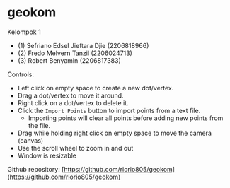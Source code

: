 # geokom

Kelompok 1
- (1) Sefriano Edsel Jieftara Djie (2206818966)
- (2) Fredo Melvern Tanzil (2206024713)
- (3) Robert Benyamin (2206817383)

Controls:
- Left click on empty space to create a new dot/vertex.
- Drag a dot/vertex to move it around.
- Right click on a dot/vertex to delete it.
- Click the `Import Points` button to import points from a text file.
	- Importing points will clear all points before adding new points from the file.
- Drag while holding right click on empty space to move the camera (canvas)
- Use the scroll wheel to zoom in and out
- Window is resizable


Github repository: [https://github.com/riorio805/geokom](https://github.com/riorio805/geokom)
